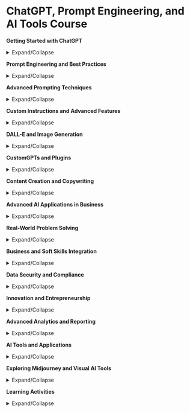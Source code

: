 # ChatGPT, Prompt Engineering, and AI Tools Course

**Getting Started with ChatGPT**
<details>
  <summary>Expand/Collapse</summary>

  - Introduction to ChatGPT
  - ChatGPT vs. Google
  - Hub for Important ChatGPT Links (Discord, FAQ, etc.)
  - ChatGPT Layout and Interface 2024
  - ChatGPT Plus Features and Functions
  - (Update) Bing as a Free Alternative to ChatGPT Plus
  - ChatGPT's Updated Cutoff Date
</details>

**Prompt Engineering and Best Practices**
<details>
  <summary>Expand/Collapse</summary>

  - Effectively Creating Prompts
  - Article: Github 150+ Prompting Ideas for ChatGPT
  - Modifiers for Better Outputs
  - ChatGPT Tokens Explained
  - Copyright Shield
  - Learning Activity: Create Your ChatGPT Prompt
  - What is Prompt Engineering
  - Prompt Priming
  - 30 Simple Prompt Starters
  - New Ideas and Copy Generation
</details>

**Advanced Prompting Techniques**
<details>
  <summary>Expand/Collapse</summary>

  - Chain of Thought Prompting
  - Tabular Format Prompting
  - Zero, One, and Few Shot Prompting
  - Ask Before Answer Prompting
  - Fill-In-The-Blank Prompting
  - Perspective Prompting
  - Constructive Critic Prompting
  - Comparative Prompting
  - Reverse Prompting
  - RGC Prompting
  - I Want You To Act As Prompting
</details>

**Custom Instructions and Advanced Features**
<details>
  <summary>Expand/Collapse</summary>

  - Custom Instructions Part 1
  - Custom Instructions Part 2
  - Custom Instructions: Hotkeys
  - ChatGPT 4: Computer Vision
  - GPT-4o: Image Input and Output Capabilities
  - GPT-4o: Analyze Data and Graphs
  - GPT-4o: Expanded Knowledge Base and Cross
  - ChatGPT: Shared Chats
  - ChatGPT Temporary Chats
  - ChatGPT 4: DALL-E 3
</details>

**DALL-E and Image Generation**
<details>
  <summary>Expand/Collapse</summary>

  - DALL-E 3: Gen IDs
  - DALL-E 3: Inpainting
  - DALL-E 2: Overview and Updates
  - Website and Layout of DALL-E 2
  - Hub for Important DALL-E 2 Links
  - Prompt Book
  - Broad vs. Specific Prompts
  - Creating Variations
  - Edit Your Image with Inpainting
  - Extend Your Image with Outpainting
</details>

**CustomGPTs and Plugins**
<details>
  <summary>Expand/Collapse</summary>

  - Introduction to Custom GPTs
  - Create Your Own Custom GPT
  - Custom GPTs Case Study: Viral GPT
  - GPT Store
  - Create Your Own Business Assistant
  - CustomGPT: Find the Perfect AI Tool with This Plugin
  - CustomGPT: Let AI Write The Perfect Prompt For You
  - CustomGPT: Search and Transcribe Youtube Videos
  - CustomGPT: Automated Food Ordering and Delivery
  - CustomGPT: Visualize Information with the Show Me Plugin
  - CustomGPT: AI in Business Optimization and Decision-Making
  - Case Study: AI-Driven Business Processes Automation
</details>

**Content Creation and Copywriting**
<details>
  <summary>Expand/Collapse</summary>

  - Articles and Blogs
  - Write and Rephrase
  - Create an Ad for a Product
  - Scripts for Social Media Videos
  - Product Specific Content
  - Case Study: Mint Mobile Commercial
  - Video Description, Title, and Tag
  - SEO and Keywords
  - Scripts for Podcasts
  - Sales Copy and Direct Response
  - Business Emails and Reports with AI
  - Effective Communication Using AI Tools
</details>

**Advanced AI Applications in Business**
<details>
  <summary>Expand/Collapse</summary>

  - Case Studies: AI in Finance, Healthcare, and Retail
  - AI Ethics and Governance: Data Privacy and Frameworks
  - AI in Corporate Decision-Making and Predictive Analytics
  - AI in Business Process Optimization
</details>

**Real-World Problem Solving**
<details>
  <summary>Expand/Collapse</summary>

  - Projects: Industry-Specific AI Solutions
  - AI for Business Process Automation and Customer Service
</details>

**Business and Soft Skills Integration**
<details>
  <summary>Expand/Collapse</summary>

  - AI for Effective Corporate Communication
  - Project Management Tools (Jira, Trello) with AI Integration
  - AI-Enhanced Team Collaboration (Slack, Microsoft Teams)
  - AI in Business Innovation and Entrepreneurship
</details>

**Data Security and Compliance**
<details>
  <summary>Expand/Collapse</summary>

  - AI in Cybersecurity: Identifying and Mitigating Risks
  - Regulatory Compliance: AI and Regulations (GDPR, HIPAA)
</details>

**Innovation and Entrepreneurship**
<details>
  <summary>Expand/Collapse</summary>

  - AI-Driven Innovation: Business Models and Products
  - Entrepreneurial Case Studies: AI Startups
  - Fostering Entrepreneurial Mindset with AI
</details>

**Advanced Analytics and Reporting**
<details>
  <summary>Expand/Collapse</summary>

  - Tools for Advanced Data Visualization (Power BI, Tableau)
  - Integrating AI Insights into Business Decisions
  - Predictive Analytics with AI
</details>

**AI Tools and Applications**
<details>
  <summary>Expand/Collapse</summary>

  - Zapier: Introduction to Automation
  - Zapier: Layout and Interface
  - Zapier: Create an Email Draft Zap
  - Zapier: Calendly, Slack, ChatGPT, and Google Sheets Zaps
  - Zapier: Google Form to Email Draft Zap
  - Zapier's New Interface
  - GPT for Google Sheets
  - REImagine AI: AI-powered Interior Design and Virtual Staging
  - AI Adoption and Effects in Multiple Industries
  - Lifelong Learning with AI: Staying Current
  - AI Certification Pathways for Corporate Readiness
</details>

**Exploring Midjourney and Visual AI Tools**
<details>
  <summary>Expand/Collapse</summary>

  - Introduction to AI Image Generation
  - Midjourney V5 Fundamentals
  - Aspect Ratios in Midjourney V5
  - Demonstrating Prompting in Midjourney V5
  - Product Photography, Mockups, and Ideations in Midjourney V5
  - Adobe Firefly Overview, Sign Up, and Interface
  - Text-to-Image with Adobe Firefly Part 1
  - Text-to-Image with Adobe Firefly Part 2
</details>

**Learning Activities**
<details>
  <summary>Expand/Collapse</summary>

  - Learning Activity: Create an Ad or Social Media Post
  - Learning Activity: Synthesize Complex Information
  - Learning Activity: Learn and Research About a Topic
  - Learning Activity: Create Your Own Midjourney Art
  - Learning Activity: Start an AI Powered Side Hustle
  - Learning Activity: Create a New Product
  - Learning Activity: AI-Enhanced Business Communication
  - Learning Activity: AI-Driven Project Management
</details>

